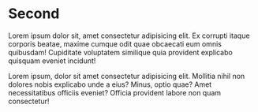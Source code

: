 # Second

Lorem ipsum dolor sit, amet consectetur adipisicing elit. Ex corrupti itaque
corporis beatae, maxime cumque odit quae obcaecati eum omnis quibusdam!
Cupiditate voluptatem similique quia provident explicabo quisquam eveniet
incidunt!

Lorem ipsum, dolor sit amet consectetur adipisicing elit. Mollitia nihil non
dolores nobis explicabo unde a eius? Minus, optio quae? Amet necessitatibus
officiis eveniet? Officia provident labore non quam consectetur!
